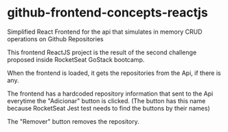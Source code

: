 # github-frontend-concepts-reactjs
Simplified React Frontend for the api that simulates in memory CRUD operations on Github Repositories

This frontend ReactJS project is the result of the second challenge proposed inside RocketSeat GoStack bootcamp.

When the frontend is loaded, it gets the repositories from the Api, if there is any.

The frontend has a hardcoded repository information that sent to the Api everytime the "Adicionar" button is clicked.
(The button has this name because RocketSeat Jest test needs to find the buttons by their names)

The "Remover" button removes the repository.
